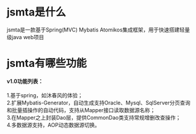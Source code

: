 # jsmta是什么
jsmta是一款基于Spring(MVC) Mybatis Atomikos集成框架，用于快速搭建轻量级java web项目

# jsmta有哪些功能
<h4>v1.0功能列表：</h4>
1.基于spring，如沐春风的体验；<br>
2.扩展Mybatis-Generator，自动生成支持Oracle、Mysql、SqlServer分页查询和批量插操作的自动代码，支持从Mapper接口读取数据源名称；<br>
3.在Mapper之上封装Dao层，提供CommonDao类支持常规增删改查操作；<br>
4.多数据源支持，AOP动态数据源切换。<br>


